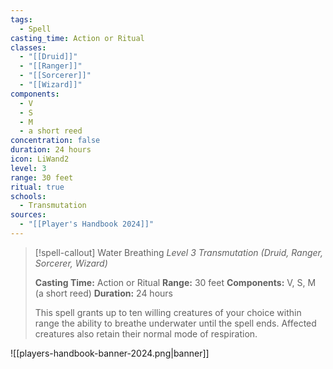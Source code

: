 ```yaml
---
tags:
  - Spell
casting_time: Action or Ritual
classes:
  - "[[Druid]]"
  - "[[Ranger]]"
  - "[[Sorcerer]]"
  - "[[Wizard]]"
components:
  - V
  - S
  - M
  - a short reed
concentration: false
duration: 24 hours
icon: LiWand2
level: 3
range: 30 feet
ritual: true
schools:
  - Transmutation
sources: 
  - "[[Player's Handbook 2024]]"
---
```

>[!spell-callout] Water Breathing
>_Level 3 Transmutation (Druid, Ranger, Sorcerer, Wizard)_
>
>**Casting Time:** Action or Ritual
>**Range:** 30 feet
>**Components:** V, S, M (a short reed)
>**Duration:** 24 hours
>
>This spell grants up to ten willing creatures of your choice within range the ability to breathe underwater until the spell ends. Affected creatures also retain their normal mode of respiration.


![[players-handbook-banner-2024.png|banner]]